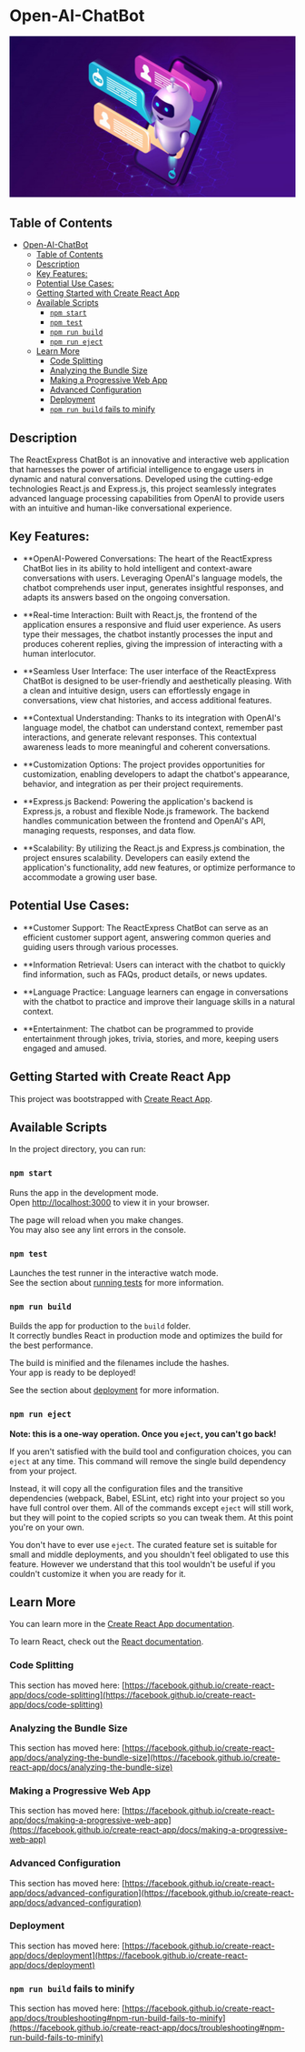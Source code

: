 # Open-AI-ChatBot

![ReactExpress ChatBot](./src/Assets/Images/OpenAI-ChatBot.jpg)

## Table of Contents
- [Open-AI-ChatBot](#open-ai-chatbot)
  - [Table of Contents](#table-of-contents)
  - [Description](#description)
  - [Key Features:](#key-features)
  - [Potential Use Cases:](#potential-use-cases)
  - [Getting Started with Create React App](#getting-started-with-create-react-app)
  - [Available Scripts](#available-scripts)
    - [`npm start`](#npm-start)
    - [`npm test`](#npm-test)
    - [`npm run build`](#npm-run-build)
    - [`npm run eject`](#npm-run-eject)
  - [Learn More](#learn-more)
    - [Code Splitting](#code-splitting)
    - [Analyzing the Bundle Size](#analyzing-the-bundle-size)
    - [Making a Progressive Web App](#making-a-progressive-web-app)
    - [Advanced Configuration](#advanced-configuration)
    - [Deployment](#deployment)
    - [`npm run build` fails to minify](#npm-run-build-fails-to-minify)

## Description
 The ReactExpress ChatBot is an innovative and interactive web application that harnesses the power of artificial intelligence to engage users in dynamic and natural conversations. Developed using the cutting-edge technologies React.js and Express.js, this project seamlessly integrates advanced language processing capabilities from OpenAI to provide users with an intuitive and human-like conversational experience.

 ## Key Features:

- **OpenAI-Powered Conversations: The heart of the ReactExpress ChatBot lies in its ability to hold intelligent and context-aware conversations with users. Leveraging OpenAI's language models, the chatbot comprehends user input, generates insightful responses, and adapts its answers based on the ongoing conversation.

- **Real-time Interaction: Built with React.js, the frontend of the application ensures a responsive and fluid user experience. As users type their messages, the chatbot instantly processes the input and produces coherent replies, giving the impression of interacting with a human interlocutor.

- **Seamless User Interface: The user interface of the ReactExpress ChatBot is designed to be user-friendly and aesthetically pleasing. With a clean and intuitive design, users can effortlessly engage in conversations, view chat histories, and access additional features.

- **Contextual Understanding: Thanks to its integration with OpenAI's language model, the chatbot can understand context, remember past interactions, and generate relevant responses. This contextual awareness leads to more meaningful and coherent conversations.

- **Customization Options: The project provides opportunities for customization, enabling developers to adapt the chatbot's appearance, behavior, and integration as per their project requirements.

- **Express.js Backend: Powering the application's backend is Express.js, a robust and flexible Node.js framework. The backend handles communication between the frontend and OpenAI's API, managing requests, responses, and data flow.

- **Scalability: By utilizing the React.js and Express.js combination, the project ensures scalability. Developers can easily extend the application's functionality, add new features, or optimize performance to accommodate a growing user base.

## Potential Use Cases:

- **Customer Support: The ReactExpress ChatBot can serve as an efficient customer support agent, answering common queries and guiding users through various processes.

- **Information Retrieval: Users can interact with the chatbot to quickly find information, such as FAQs, product details, or news updates.

- **Language Practice: Language learners can engage in conversations with the chatbot to practice and improve their language skills in a natural context.

- **Entertainment: The chatbot can be programmed to provide entertainment through jokes, trivia, stories, and more, keeping users engaged and amused.

## Getting Started with Create React App

This project was bootstrapped with [Create React App](https://github.com/facebook/create-react-app).

## Available Scripts

In the project directory, you can run:

### `npm start`

Runs the app in the development mode.\
Open [http://localhost:3000](http://localhost:3000) to view it in your browser.

The page will reload when you make changes.\
You may also see any lint errors in the console.

### `npm test`

Launches the test runner in the interactive watch mode.\
See the section about [running tests](https://facebook.github.io/create-react-app/docs/running-tests) for more information.

### `npm run build`

Builds the app for production to the `build` folder.\
It correctly bundles React in production mode and optimizes the build for the best performance.

The build is minified and the filenames include the hashes.\
Your app is ready to be deployed!

See the section about [deployment](https://facebook.github.io/create-react-app/docs/deployment) for more information.

### `npm run eject`

**Note: this is a one-way operation. Once you `eject`, you can't go back!**

If you aren't satisfied with the build tool and configuration choices, you can `eject` at any time. This command will remove the single build dependency from your project.

Instead, it will copy all the configuration files and the transitive dependencies (webpack, Babel, ESLint, etc) right into your project so you have full control over them. All of the commands except `eject` will still work, but they will point to the copied scripts so you can tweak them. At this point you're on your own.

You don't have to ever use `eject`. The curated feature set is suitable for small and middle deployments, and you shouldn't feel obligated to use this feature. However we understand that this tool wouldn't be useful if you couldn't customize it when you are ready for it.

## Learn More

You can learn more in the [Create React App documentation](https://facebook.github.io/create-react-app/docs/getting-started).

To learn React, check out the [React documentation](https://reactjs.org/).

### Code Splitting

This section has moved here: [https://facebook.github.io/create-react-app/docs/code-splitting](https://facebook.github.io/create-react-app/docs/code-splitting)

### Analyzing the Bundle Size

This section has moved here: [https://facebook.github.io/create-react-app/docs/analyzing-the-bundle-size](https://facebook.github.io/create-react-app/docs/analyzing-the-bundle-size)

### Making a Progressive Web App

This section has moved here: [https://facebook.github.io/create-react-app/docs/making-a-progressive-web-app](https://facebook.github.io/create-react-app/docs/making-a-progressive-web-app)

### Advanced Configuration

This section has moved here: [https://facebook.github.io/create-react-app/docs/advanced-configuration](https://facebook.github.io/create-react-app/docs/advanced-configuration)

### Deployment

This section has moved here: [https://facebook.github.io/create-react-app/docs/deployment](https://facebook.github.io/create-react-app/docs/deployment)

### `npm run build` fails to minify

This section has moved here: [https://facebook.github.io/create-react-app/docs/troubleshooting#npm-run-build-fails-to-minify](https://facebook.github.io/create-react-app/docs/troubleshooting#npm-run-build-fails-to-minify)
